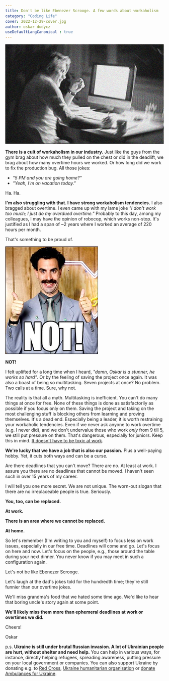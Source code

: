 ```yaml
---
title: Don't be like Ebenezer Scrooge. A few words about workaholism
category: "Coding Life"
cover: 2022-12-29-cover.jpg
author: oskar dudycz
useDefaultLangCanonical : true
---
```


![cover](2022-12-29-cover.jpg)

**There is a cult of workaholism in our industry.** Just like the guys from the gym brag about how much they pulled on the chest or did in the deadlift, we brag about how many overtime hours we worked. Or how long did we work to fix the production bug. All those jokes:

- _"5 PM and you are going home?"_ 
- _"Yeah, I'm on vacation today."_

Ha. Ha.

**I'm also struggling with that. I have strong workaholism tendencies.** I also bragged about overtime. I even came up with my lame joke _"I don't work too much; I just do my overdued overtime."_ Probably to this day, among my colleagues, I may have the opinion of robocop, which works non-stop. It's justified as I had a span of ~2 years where I worked an average of 220 hours per month.

That's something to be proud of.

![not](2022-12-29-not.jpg)

**NOT!**

I felt uplifted for a long time when I heard, _"damn, Oskar is a stunner, he works so hard"_. Or by the feeling of saving the project once again. It was also a boast of being so multitasking. Seven projects at once? No problem. Two calls at a time. Sure, why not.

The reality is that all a myth. Multitasking is inefficient. You can't do many things at once for free. None of these things is done as satisfactorily as possible if you focus only on them. Saving the project and taking on the most challenging stuff is blocking others from learning and proving themselves. It's a dead end. Especially being a leader, it is worth restraining your workaholic tendencies. Even if we never ask anyone to work overtime (e.g. I never did), and we don't undervalue those who work _only_ from 9 till 5, we still put pressure on them. That's dangerous, especially for juniors. Keep this in mind. [It doesn't have to be toxic at work](/en/it_doesnt_have_to_be_toxic_at_work/).

**We're lucky that we have a job that is also our passion.** Plus a well-paying hobby. Yet, it cuts both ways and can be a curse.

Are there deadlines that you can't move? There are no. At least at work. I assure you there are no deadlines that cannot be moved. I haven't seen such in over 15 years of my career.

I will tell you one more secret. We are not unique. The worn-out slogan that there are no irreplaceable people is true. Seriously. 

**You, too, can be replaced.**

**At work.**

**There is an area where we cannot be replaced.**

**At home.**

So let's remember (I'm writing to you and myself) to focus less on work issues, especially in our free time. Deadlines will come and go. Let's focus on here and now. Let's focus on the people, e.g., those around the table during your next dinner. You never know if you may meet in such a configuration again.

Let's not be like Ebenezer Scrooge.

Let's laugh at the dad's jokes told for the hundredth time; they're still funnier than our overtime jokes.

We'll miss grandma's food that we hated some time ago. We'd like to hear that boring uncle's story again at some point.

**We'll likely miss them more than ephemeral deadlines at work or overtimes we did.**

Cheers!

Oskar

p.s. **Ukraine is still under brutal Russian invasion. A lot of Ukrainian people are hurt, without shelter and need help.** You can help in various ways, for instance, directly helping refugees, spreading awareness, putting pressure on your local government or companies. You can also support Ukraine by donating e.g. to [Red Cross](https://www.icrc.org/en/donate/ukraine), [Ukraine humanitarian organisation](https://savelife.in.ua/en/donate/) or [donate Ambulances for Ukraine](https://www.gofundme.com/f/help-to-save-the-lives-of-civilians-in-a-war-zone).
